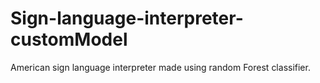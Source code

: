# Sign-language-interpreter-customModel
American sign language interpreter made using random Forest classifier. 
